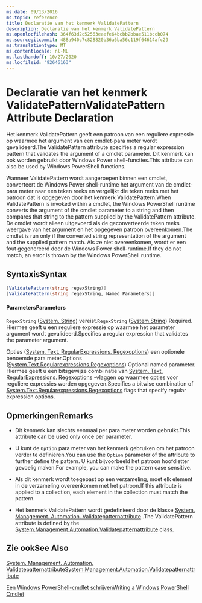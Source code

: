```yaml
---
ms.date: 09/13/2016
ms.topic: reference
title: Declaratie van het kenmerk ValidatePattern
description: Declaratie van het kenmerk ValidatePattern
ms.openlocfilehash: 364f63d2c52563eaefe64bcbb2bbae511bccb074
ms.sourcegitcommit: 488a940c7c828820b36a6ba56c119f64614afc29
ms.translationtype: MT
ms.contentlocale: nl-NL
ms.lasthandoff: 10/27/2020
ms.locfileid: "92646163"
---
```

# <a name="validatepattern-attribute-declaration"></a><span data-ttu-id="8faf2-103">Declaratie van het kenmerk ValidatePattern</span><span class="sxs-lookup"><span data-stu-id="8faf2-103">ValidatePattern Attribute Declaration</span></span>

<span data-ttu-id="8faf2-104">Het kenmerk ValidatePattern geeft een patroon van een reguliere expressie op waarmee het argument van een cmdlet-para meter wordt gevalideerd.</span><span class="sxs-lookup"><span data-stu-id="8faf2-104">The ValidatePattern attribute specifies a regular expression pattern that validates the argument of a cmdlet parameter.</span></span> <span data-ttu-id="8faf2-105">Dit kenmerk kan ook worden gebruikt door Windows Power shell-functies.</span><span class="sxs-lookup"><span data-stu-id="8faf2-105">This attribute can also be used by Windows PowerShell functions.</span></span>

<span data-ttu-id="8faf2-106">Wanneer ValidatePattern wordt aangeroepen binnen een cmdlet, converteert de Windows Power shell-runtime het argument van de cmdlet-para meter naar een teken reeks en vergelijkt die teken reeks met het patroon dat is opgegeven door het kenmerk ValidatePattern.</span><span class="sxs-lookup"><span data-stu-id="8faf2-106">When ValidatePattern is invoked within a cmdlet, the Windows PowerShell runtime converts the argument of the cmdlet parameter to a string and then compares that string to the pattern supplied by the ValidatePattern attribute.</span></span> <span data-ttu-id="8faf2-107">De cmdlet wordt alleen uitgevoerd als de geconverteerde teken reeks weergave van het argument en het opgegeven patroon overeenkomen.</span><span class="sxs-lookup"><span data-stu-id="8faf2-107">The cmdlet is run only if the converted string representation of the argument and the supplied pattern match.</span></span> <span data-ttu-id="8faf2-108">Als ze niet overeenkomen, wordt er een fout gegenereerd door de Windows Power shell-runtime.</span><span class="sxs-lookup"><span data-stu-id="8faf2-108">If they do not match, an error is thrown by the Windows PowerShell runtime.</span></span>

## <a name="syntax"></a><span data-ttu-id="8faf2-109">Syntaxis</span><span class="sxs-lookup"><span data-stu-id="8faf2-109">Syntax</span></span>

```csharp
[ValidatePattern(string regexString)]
[ValidatePattern(string regexString, Named Parameters)]
```

#### <a name="parameters"></a><span data-ttu-id="8faf2-110">Parameters</span><span class="sxs-lookup"><span data-stu-id="8faf2-110">Parameters</span></span>

<span data-ttu-id="8faf2-111">`RegexString` ([System. String](/dotnet/api/System.String)) vereist.</span><span class="sxs-lookup"><span data-stu-id="8faf2-111">`RegexString` ([System.String](/dotnet/api/System.String)) Required.</span></span> <span data-ttu-id="8faf2-112">Hiermee geeft u een reguliere expressie op waarmee het parameter argument wordt gevalideerd.</span><span class="sxs-lookup"><span data-stu-id="8faf2-112">Specifies a regular expression that validates the parameter argument.</span></span>

<span data-ttu-id="8faf2-113">Opties ([System. Text. RegularExpressions. Regexoptions](/dotnet/api/System.Text.RegularExpressions.RegexOptions)) een optionele benoemde para meter.</span><span class="sxs-lookup"><span data-stu-id="8faf2-113">Options ([System.Text.Regularexpressions.Regexoptions](/dotnet/api/System.Text.RegularExpressions.RegexOptions)) Optional named parameter.</span></span> <span data-ttu-id="8faf2-114">Hiermee geeft u een bitsgewijze combi natie van [System. Text. RegularExpressions. Regexoptions](/dotnet/api/System.Text.RegularExpressions.RegexOptions) -vlaggen op waarmee opties voor reguliere expressies worden opgegeven.</span><span class="sxs-lookup"><span data-stu-id="8faf2-114">Specifies a bitwise combination of [System.Text.Regularexpressions.Regexoptions](/dotnet/api/System.Text.RegularExpressions.RegexOptions) flags that specify regular expression options.</span></span>

## <a name="remarks"></a><span data-ttu-id="8faf2-115">Opmerkingen</span><span class="sxs-lookup"><span data-stu-id="8faf2-115">Remarks</span></span>

- <span data-ttu-id="8faf2-116">Dit kenmerk kan slechts eenmaal per para meter worden gebruikt.</span><span class="sxs-lookup"><span data-stu-id="8faf2-116">This attribute can be used only once per parameter.</span></span>

- <span data-ttu-id="8faf2-117">U kunt de `Option` para meter van het kenmerk gebruiken om het patroon verder te definiëren.</span><span class="sxs-lookup"><span data-stu-id="8faf2-117">You can use the `Option` parameter of the attribute to further define the pattern.</span></span> <span data-ttu-id="8faf2-118">U kunt bijvoorbeeld het patroon hoofdletter gevoelig maken.</span><span class="sxs-lookup"><span data-stu-id="8faf2-118">For example, you can make the pattern case sensitive.</span></span>

- <span data-ttu-id="8faf2-119">Als dit kenmerk wordt toegepast op een verzameling, moet elk element in de verzameling overeenkomen met het patroon.</span><span class="sxs-lookup"><span data-stu-id="8faf2-119">If this attribute is applied to a collection, each element in the collection must match the pattern.</span></span>

- <span data-ttu-id="8faf2-120">Het kenmerk ValidatePattern wordt gedefinieerd door de klasse [System. Management. Automation. Validatepatternattribute](/dotnet/api/System.Management.Automation.ValidatePatternAttribute) .</span><span class="sxs-lookup"><span data-stu-id="8faf2-120">The ValidatePattern attribute is defined by the [System.Management.Automation.Validatepatternattribute](/dotnet/api/System.Management.Automation.ValidatePatternAttribute) class.</span></span>

## <a name="see-also"></a><span data-ttu-id="8faf2-121">Zie ook</span><span class="sxs-lookup"><span data-stu-id="8faf2-121">See Also</span></span>

[<span data-ttu-id="8faf2-122">System. Management. Automation. Validatepatternattribute</span><span class="sxs-lookup"><span data-stu-id="8faf2-122">System.Management.Automation.Validatepatternattribute</span></span>](/dotnet/api/System.Management.Automation.ValidatePatternAttribute)

[<span data-ttu-id="8faf2-123">Een Windows PowerShell-cmdlet schrijven</span><span class="sxs-lookup"><span data-stu-id="8faf2-123">Writing a Windows PowerShell Cmdlet</span></span>](./writing-a-windows-powershell-cmdlet.md)
